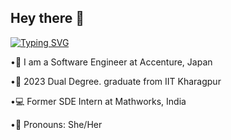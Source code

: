 ## Hey there 👋
[![Typing SVG](https://readme-typing-svg.demolab.com?font=Fira+Code&pause=1000&width=435&lines=I+am+Mamidi+Baby+Soumya)](https://git.io/typing-svg)

•🏢 I am a Software Engineer at Accenture, Japan

•🏫 2023 Dual Degree. graduate from IIT Kharagpur

•💻 Former SDE Intern at Mathworks, India

•👯 Pronouns: She/Her
<!--
**babysoumya/babysoumya** is a ✨ _special_ ✨ repository because its `README.md` (this file) appears on your GitHub profile.

Here are some ideas to get you started:

- 🔭 I’m currently working on ...
- 🌱 I’m currently learning ...
- 👯 I’m looking to collaborate on ...
- 🤔 I’m looking for help with ...
- 💬 Ask me about ...
- 📫 How to reach me: ...
- 😄 Pronouns: ...
- ⚡ Fun fact: ...
-->
